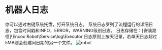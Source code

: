# 机器人日志

你可以通过右键系统托盘，打开系统日志。
系统日志罗列了流程运行的详细日志，包含时间戳和INFO，ERROR，WARNING级别日志。
日志存储在：[安装路径]\Encoo Robot\Service\log\Executor
日志原则上按天记录，若单天日志超过5MB则会创建同日期的另一个文件。
![robot](https://docimages.blob.core.chinacloudapi.cn/images/Robot/robotlog.png)